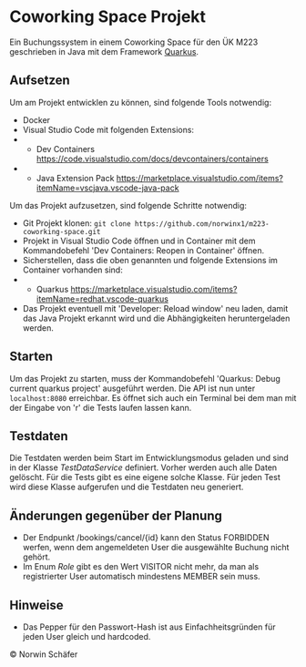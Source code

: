# Coworking Space Projekt

Ein Buchungssystem in einem Coworking Space für den ÜK M223 geschrieben in Java mit dem Framework [Quarkus](https://quarkus.io/).

## Aufsetzen
Um am Projekt entwicklen zu können, sind folgende Tools notwendig:
* Docker
* Visual Studio Code mit folgenden Extensions:
* * Dev Containers https://code.visualstudio.com/docs/devcontainers/containers
* * Java Extension Pack https://marketplace.visualstudio.com/items?itemName=vscjava.vscode-java-pack

Um das Projekt aufzusetzen, sind folgende Schritte notwendig:
* Git Projekt klonen: ```git clone https://github.com/norwinx1/m223-coworking-space.git```
* Projekt in Visual Studio Code öffnen und in Container mit dem Kommandobefehl 'Dev Containers: Reopen in Container' öffnen.
* Sicherstellen, dass die oben genannten und folgende Extensions im Container vorhanden sind:
* * Quarkus https://marketplace.visualstudio.com/items?itemName=redhat.vscode-quarkus
* Das Projekt eventuell mit 'Developer: Reload window' neu laden, damit das Java Projekt erkannt wird und die Abhängigkeiten heruntergeladen werden.

## Starten
Um das Projekt zu starten, muss der Kommandobefehl 'Quarkus: Debug current quarkus project' ausgeführt werden.
Die API ist nun unter ```localhost:8080``` erreichbar. Es öffnet sich auch ein Terminal bei dem man mit der Eingabe von 'r' die Tests laufen lassen kann.

## Testdaten
Die Testdaten werden beim Start im Entwicklungsmodus geladen und sind in der Klasse *TestDataService* definiert.
Vorher werden auch alle Daten gelöscht. 
Für die Tests gibt es eine eigene solche Klasse. Für jeden Test wird diese Klasse aufgerufen und die Testdaten neu generiert.

## Änderungen gegenüber der Planung
* Der Endpunkt /bookings/cancel/{id} kann den Status FORBIDDEN werfen, wenn dem angemeldeten User die ausgewählte Buchung nicht gehört.
* Im Enum *Role* gibt es den Wert VISITOR nicht mehr, da man als registrierter User automatisch mindestens MEMBER sein muss.

## Hinweise
* Das Pepper für den Passwort-Hash ist aus Einfachheitsgründen für jeden User gleich und hardcoded.

© Norwin Schäfer